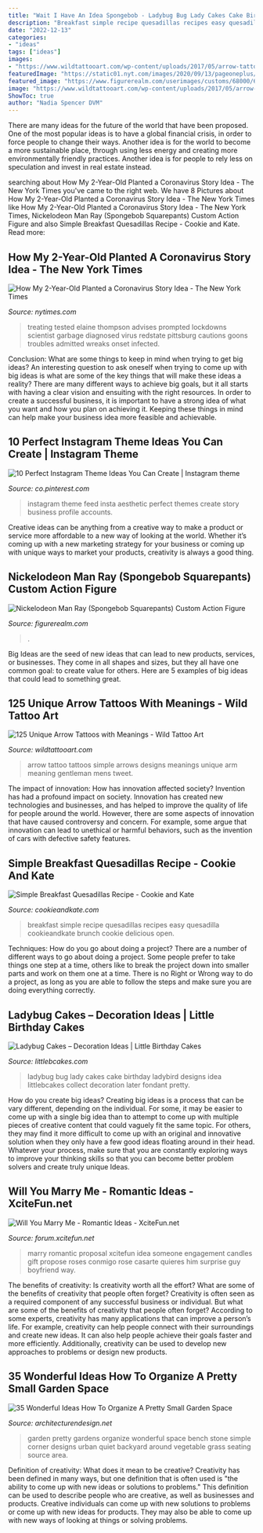 ```yaml
---
title: "Wait I Have An Idea Spongebob - Ladybug Bug Lady Cakes Cake Birthday Ladybird Designs Idea Littlebcakes Collect Decoration Later Fondant Pretty"
description: "Breakfast simple recipe quesadillas recipes easy quesadilla cookieandkate brunch cookie delicious open"
date: "2022-12-13"
categories:
- "ideas"
tags: ["ideas"]
images:
- "https://www.wildtattooart.com/wp-content/uploads/2017/05/arrow-tattoos-12051719.jpg"
featuredImage: "https://static01.nyt.com/images/2020/09/13/pageoneplus/13insider/merlin_176419257_ee290653-ba33-4229-b68d-64f328f4c5c4-videoSixteenByNineJumbo1600.jpg"
featured_image: "https://www.figurerealm.com/userimages/customs/68000/67541-1.jpg"
image: "https://www.wildtattooart.com/wp-content/uploads/2017/05/arrow-tattoos-12051719.jpg"
ShowToc: true
author: "Nadia Spencer DVM"
---
```



There are many ideas for the future of the world that have been proposed. One of the most popular ideas is to have a global financial crisis, in order to force people to change their ways. Another idea is for the world to become a more sustainable place, through using less energy and creating more environmentally friendly practices. Another idea is for people to rely less on speculation and invest in real estate instead.

	

		
searching about How My 2-Year-Old Planted a Coronavirus Story Idea - The New York Times you've came to the right web. We have 8 Pictures about How My 2-Year-Old Planted a Coronavirus Story Idea - The New York Times like How My 2-Year-Old Planted a Coronavirus Story Idea - The New York Times, Nickelodeon Man Ray (Spongebob Squarepants) Custom Action Figure and also Simple Breakfast Quesadillas Recipe - Cookie and Kate. Read more:
		
    
## How My 2-Year-Old Planted A Coronavirus Story Idea - The New York Times

<img loading=lazy src="https://static01.nyt.com/images/2020/09/13/pageoneplus/13insider/merlin_176419257_ee290653-ba33-4229-b68d-64f328f4c5c4-videoSixteenByNineJumbo1600.jpg" onerror="this.onerror=null;this.src='https://tse2.mm.bing.net/th?id=OIP.mBaZsEOyWR-OSSusT0EBFQHaEK&amp;pid=15.1';" alt="How My 2-Year-Old Planted a Coronavirus Story Idea - The New York Times">

_Source: nytimes.com_

>treating tested elaine thompson advises prompted lockdowns scientist garbage diagnosed virus redstate pittsburg cautions goons troubles admitted wreaks onset infected. 

	

Conclusion: What are some things to keep in mind when trying to get big ideas?
An interesting question to ask oneself when trying to come up with big ideas is what are some of the key things that will make these ideas a reality? There are many different ways to achieve big goals, but it all starts with having a clear vision and ensuiting with the right resources. In order to create a successful business, it is important to have a strong idea of what you want and how you plan on achieving it. Keeping these things in mind can help make your business idea more feasible and achievable.

    
## 10 Perfect Instagram Theme Ideas You Can Create | Instagram Theme

<img loading=lazy src="https://i.pinimg.com/736x/a3/2c/5c/a32c5cfb1abc3e1daa3ff548b067ad3b.jpg" onerror="this.onerror=null;this.src='https://tse3.mm.bing.net/th?id=OIP.T7PrSLgB-DoEdQWfMfLSZwHaL9&amp;pid=15.1';" alt="10 Perfect Instagram Theme Ideas You Can Create | Instagram theme">

_Source: co.pinterest.com_

>instagram theme feed insta aesthetic perfect themes create story business profile accounts. 

	

Creative ideas can be anything from a creative way to make a product or service more affordable to a new way of looking at the world. Whether it’s coming up with a new marketing strategy for your business or coming up with unique ways to market your products, creativity is always a good thing.

    
## Nickelodeon Man Ray (Spongebob Squarepants) Custom Action Figure

<img loading=lazy src="https://www.figurerealm.com/userimages/customs/68000/67541-1.jpg" onerror="this.onerror=null;this.src='https://tse2.mm.bing.net/th?id=OIP.mpL4JYEWsaiIki2vbL3gdgHaL2&amp;pid=15.1';" alt="Nickelodeon Man Ray (Spongebob Squarepants) Custom Action Figure">

_Source: figurerealm.com_

>. 

	

Big Ideas are the seed of new ideas that can lead to new products, services, or businesses. They come in all shapes and sizes, but they all have one common goal: to create value for others. Here are 5 examples of big ideas that could lead to something great.

    
## 125 Unique Arrow Tattoos With Meanings - Wild Tattoo Art

<img loading=lazy src="https://www.wildtattooart.com/wp-content/uploads/2017/05/arrow-tattoos-12051719.jpg" onerror="this.onerror=null;this.src='https://tse4.mm.bing.net/th?id=OIP.QoqepkQ0rOFZbGCh992F5AHaJ7&amp;pid=15.1';" alt="125 Unique Arrow Tattoos with Meanings - Wild Tattoo Art">

_Source: wildtattooart.com_

>arrow tattoo tattoos simple arrows designs meanings unique arm meaning gentleman mens tweet. 

	

The impact of innovation: How has innovation affected society?
Invention has had a profound impact on society. Innovation has created new technologies and businesses, and has helped to improve the quality of life for people around the world. However, there are some aspects of innovation that have caused controversy and concern. For example, some argue that innovation can lead to unethical or harmful behaviors, such as the invention of cars with defective safety features.

    
## Simple Breakfast Quesadillas Recipe - Cookie And Kate

<img loading=lazy src="https://cookieandkate.com/images/2018/06/simple-breakfast-quesadillas-recipe-5.jpg" onerror="this.onerror=null;this.src='https://tse2.mm.bing.net/th?id=OIP.p-_UtXbMwVd67VSPTL5OKAHaLG&amp;pid=15.1';" alt="Simple Breakfast Quesadillas Recipe - Cookie and Kate">

_Source: cookieandkate.com_

>breakfast simple recipe quesadillas recipes easy quesadilla cookieandkate brunch cookie delicious open. 

	

Techniques: How do you go about doing a project?
There are a number of different ways to go about doing a project. Some people prefer to take things one step at a time, others like to break the project down into smaller parts and work on them one at a time. There is no Right or Wrong way to do a project, as long as you are able to follow the steps and make sure you are doing everything correctly.

    
## Ladybug Cakes – Decoration Ideas | Little Birthday Cakes

<img loading=lazy src="http://www.littlebcakes.com/wp-content/uploads/2013/08/Ladybug-Cake-Designs.jpg" onerror="this.onerror=null;this.src='https://tse4.mm.bing.net/th?id=OIP.DKOxY38OW9LXC2V5AGxESAHaLJ&amp;pid=15.1';" alt="Ladybug Cakes – Decoration Ideas | Little Birthday Cakes">

_Source: littlebcakes.com_

>ladybug bug lady cakes cake birthday ladybird designs idea littlebcakes collect decoration later fondant pretty. 

	

How do you create big ideas?
Creating big ideas is a process that can be vary different, depending on the individual. For some, it may be easier to come up with a single big idea than to attempt to come up with multiple pieces of creative content that could vaguely fit the same topic. For others, they may find it more difficult to come up with an original and innovative solution when they only have a few good ideas floating around in their head. Whatever your process, make sure that you are constantly exploring ways to improve your thinking skills so that you can become better problem solvers and create truly unique Ideas.

    
## Will You Marry Me - Romantic Ideas - XciteFun.net

<img loading=lazy src="http://img.xcitefun.net/users/2014/07/361368,xcitefun-marry-me-idea-7.jpg" onerror="this.onerror=null;this.src='https://tse3.mm.bing.net/th?id=OIP.j-qJFIprCgZVh38BYuBK4AHaHa&amp;pid=15.1';" alt="Will You Marry Me - Romantic Ideas - XciteFun.net">

_Source: forum.xcitefun.net_

>marry romantic proposal xcitefun idea someone engagement candles gift propose roses conmigo rose casarte quieres him surprise guy boyfriend way. 

	

The benefits of creativity: Is creativity worth all the effort? What are some of the benefits of creativity that people often forget?
Creativity is often seen as a required component of any successful business or individual. But what are some of the benefits of creativity that people often forget? According to some experts, creativity has many applications that can improve a person’s life. For example, creativity can help people connect with their surroundings and create new ideas. It can also help people achieve their goals faster and more efficiently. Additionally, creativity can be used to develop new approaches to problems or design new products.

    
## 35 Wonderful Ideas How To Organize A Pretty Small Garden Space

<img loading=lazy src="http://cdn.architecturendesign.net/wp-content/uploads/2016/04/AD-Pretty-Small-Garden-Ideas-10.jpg" onerror="this.onerror=null;this.src='https://tse3.mm.bing.net/th?id=OIP.cJ1sOshSwjiCywFDTsQEGQHaFi&amp;pid=15.1';" alt="35 Wonderful Ideas How To Organize A Pretty Small Garden Space">

_Source: architecturendesign.net_

>garden pretty gardens organize wonderful space bench stone simple corner designs urban quiet backyard around vegetable grass seating source area. 

	

Definition of creativity: What does it mean to be creative?
Creativity has been defined in many ways, but one definition that is often used is "the ability to come up with new ideas or solutions to problems." This definition can be used to describe people who are creative, as well as businesses and products. Creative individuals can come up with new solutions to problems or come up with new ideas for products. They may also be able to come up with new ways of looking at things or solving problems.

